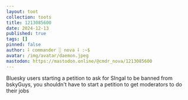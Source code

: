 ```yaml
---
layout: toot
collection: toots
title: 1213085600
date: 2024-12-13
published: true
tags: []
pinned: false
author: ⸸ commander ░ nova ⸸ :~$
avatar: /img/avatar/daemon.jpeg
mastodon: https://mastodon.online/@cmdr_nova/1213085600
---
```


Bluesky users starting a petition to ask for SIngal to be banned from bskyGuys, you shouldn't have to start a petition to get moderators to do their jobs
